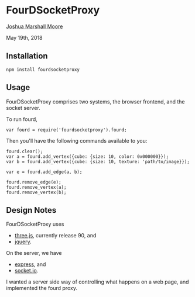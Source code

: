 # FourDSocketProxy

[Joshua Marshall Moore](mailto:moore.joshua@pm.me)

May 19th, 2018

## Installation

`npm install fourdsocketproxy`

## Usage

FourDSocketProxy comprises two systems, the browser frontend, and the socket server. 

To run fourd, 

`var fourd = require('fourdsocketproxy').fourd;`

Then you'll have the following commands available to you: 

```
fourd.clear();
var a = fourd.add_vertex({cube: {size: 10, color: 0x000000}});
var b = fourd.add_vertex({cube: {size: 10, texture: 'path/to/image}});

var e = fourd.add_edge(a, b);

fourd.remove_edge(e);
fourd.remove_vertex(a);
fourd.remove_vertex(b);
```

## Design Notes

FourDSocketProxy uses 

* [three.js](https://threejs.org/), currently release 90, and
* [jquery](https://jquery.org/).

On the server, we have 

* [express](expressjs.com), and
* [socket.io](socket.io).

I wanted a server side way of controlling what happens on a web page, and implemented the fourd proxy. 

